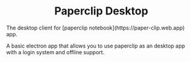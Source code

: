 <h1 align="center">Paperclip Desktop</h1>
The desktop client for [paperclip notebook](https://paper-clip.web.app) app.

A basic electron app that allows you to use paperclip as an desktop app with a login system and offline support.
